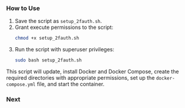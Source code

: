 
### How to Use
1. Save the script as `setup_2fauth.sh`.
2. Grant execute permissions to the script:
   ```bash
   chmod +x setup_2fauth.sh
   ```
3. Run the script with superuser privileges:
   ```bash
   sudo bash setup_2fauth.sh
   ```
This script will update, install Docker and Docker Compose, create the required directories with appropriate permissions, set up the `docker-compose.yml` file, and start the container.


### Next
